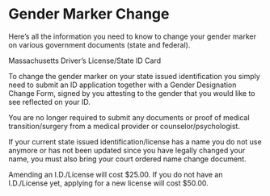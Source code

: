 # Gender Marker Change <br>

Here’s all the information you need to know to change your gender marker on various government documents (state and federal). <br>

Massachusetts Driver’s License/State ID Card <br>

To change the gender marker on your state issued identification you simply need to submit an ID application together with a Gender Designation Change Form, signed by you attesting to the gender that you would like to see reflected on your ID. <br>

You are no longer required to submit any documents or proof of medical transition/surgery from a medical provider or counselor/psychologist. <br>

If your current state issued identification/license has a name you do not use anymore or has not been updated since you have legally changed your name, you must also bring your court ordered name change document. <br>

Amending an I.D./License will cost $25.00. If you do not have an I.D./License yet, applying for a new license will cost $50.00. <br>

